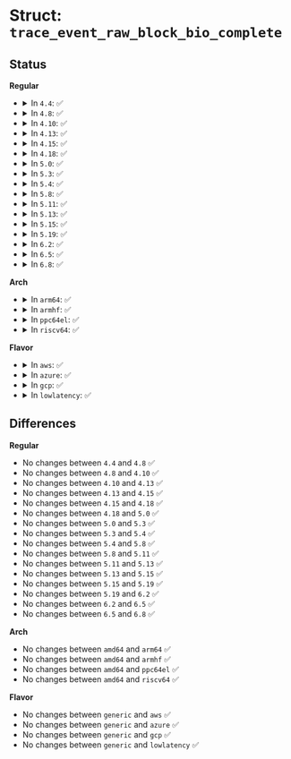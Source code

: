 # Struct: <code>trace_event_raw_block_bio_complete</code>

## Status
<b>Regular</b>
<ul>
<li>
<details>
<summary>In <code>4.4</code>: ✅</summary>

```c
struct trace_event_raw_block_bio_complete {
    struct trace_entry ent;
    dev_t dev;
    sector_t sector;
    unsigned int nr_sector;
    int error;
    char rwbs[8];
    char __data[0];
};
```
</details>
</li>
<li>
<details>
<summary>In <code>4.8</code>: ✅</summary>

```c
struct trace_event_raw_block_bio_complete {
    struct trace_entry ent;
    dev_t dev;
    sector_t sector;
    unsigned int nr_sector;
    int error;
    char rwbs[8];
    char __data[0];
};
```
</details>
</li>
<li>
<details>
<summary>In <code>4.10</code>: ✅</summary>

```c
struct trace_event_raw_block_bio_complete {
    struct trace_entry ent;
    dev_t dev;
    sector_t sector;
    unsigned int nr_sector;
    int error;
    char rwbs[8];
    char __data[0];
};
```
</details>
</li>
<li>
<details>
<summary>In <code>4.13</code>: ✅</summary>

```c
struct trace_event_raw_block_bio_complete {
    struct trace_entry ent;
    dev_t dev;
    sector_t sector;
    unsigned int nr_sector;
    int error;
    char rwbs[8];
    char __data[0];
};
```
</details>
</li>
<li>
<details>
<summary>In <code>4.15</code>: ✅</summary>

```c
struct trace_event_raw_block_bio_complete {
    struct trace_entry ent;
    dev_t dev;
    sector_t sector;
    unsigned int nr_sector;
    int error;
    char rwbs[8];
    char __data[0];
};
```
</details>
</li>
<li>
<details>
<summary>In <code>4.18</code>: ✅</summary>

```c
struct trace_event_raw_block_bio_complete {
    struct trace_entry ent;
    dev_t dev;
    sector_t sector;
    unsigned int nr_sector;
    int error;
    char rwbs[8];
    char __data[0];
};
```
</details>
</li>
<li>
<details>
<summary>In <code>5.0</code>: ✅</summary>

```c
struct trace_event_raw_block_bio_complete {
    struct trace_entry ent;
    dev_t dev;
    sector_t sector;
    unsigned int nr_sector;
    int error;
    char rwbs[8];
    char __data[0];
};
```
</details>
</li>
<li>
<details>
<summary>In <code>5.3</code>: ✅</summary>

```c
struct trace_event_raw_block_bio_complete {
    struct trace_entry ent;
    dev_t dev;
    sector_t sector;
    unsigned int nr_sector;
    int error;
    char rwbs[8];
    char __data[0];
};
```
</details>
</li>
<li>
<details>
<summary>In <code>5.4</code>: ✅</summary>

```c
struct trace_event_raw_block_bio_complete {
    struct trace_entry ent;
    dev_t dev;
    sector_t sector;
    unsigned int nr_sector;
    int error;
    char rwbs[8];
    char __data[0];
};
```
</details>
</li>
<li>
<details>
<summary>In <code>5.8</code>: ✅</summary>

```c
struct trace_event_raw_block_bio_complete {
    struct trace_entry ent;
    dev_t dev;
    sector_t sector;
    unsigned int nr_sector;
    int error;
    char rwbs[8];
    char __data[0];
};
```
</details>
</li>
<li>
<details>
<summary>In <code>5.11</code>: ✅</summary>

```c
struct trace_event_raw_block_bio_complete {
    struct trace_entry ent;
    dev_t dev;
    sector_t sector;
    unsigned int nr_sector;
    int error;
    char rwbs[8];
    char __data[0];
};
```
</details>
</li>
<li>
<details>
<summary>In <code>5.13</code>: ✅</summary>

```c
struct trace_event_raw_block_bio_complete {
    struct trace_entry ent;
    dev_t dev;
    sector_t sector;
    unsigned int nr_sector;
    int error;
    char rwbs[8];
    char __data[0];
};
```
</details>
</li>
<li>
<details>
<summary>In <code>5.15</code>: ✅</summary>

```c
struct trace_event_raw_block_bio_complete {
    struct trace_entry ent;
    dev_t dev;
    sector_t sector;
    unsigned int nr_sector;
    int error;
    char rwbs[8];
    char __data[0];
};
```
</details>
</li>
<li>
<details>
<summary>In <code>5.19</code>: ✅</summary>

```c
struct trace_event_raw_block_bio_complete {
    struct trace_entry ent;
    dev_t dev;
    sector_t sector;
    unsigned int nr_sector;
    int error;
    char rwbs[8];
    char __data[0];
};
```
</details>
</li>
<li>
<details>
<summary>In <code>6.2</code>: ✅</summary>

```c
struct trace_event_raw_block_bio_complete {
    struct trace_entry ent;
    dev_t dev;
    sector_t sector;
    unsigned int nr_sector;
    int error;
    char rwbs[8];
    char __data[0];
};
```
</details>
</li>
<li>
<details>
<summary>In <code>6.5</code>: ✅</summary>

```c
struct trace_event_raw_block_bio_complete {
    struct trace_entry ent;
    dev_t dev;
    sector_t sector;
    unsigned int nr_sector;
    int error;
    char rwbs[8];
    char __data[0];
};
```
</details>
</li>
<li>
<details>
<summary>In <code>6.8</code>: ✅</summary>

```c
struct trace_event_raw_block_bio_complete {
    struct trace_entry ent;
    dev_t dev;
    sector_t sector;
    unsigned int nr_sector;
    int error;
    char rwbs[8];
    char __data[0];
};
```
</details>
</li>
</ul>
<b>Arch</b>
<ul>
<li>
<details>
<summary>In <code>arm64</code>: ✅</summary>

```c
struct trace_event_raw_block_bio_complete {
    struct trace_entry ent;
    dev_t dev;
    sector_t sector;
    unsigned int nr_sector;
    int error;
    char rwbs[8];
    char __data[0];
};
```
</details>
</li>
<li>
<details>
<summary>In <code>armhf</code>: ✅</summary>

```c
struct trace_event_raw_block_bio_complete {
    struct trace_entry ent;
    dev_t dev;
    sector_t sector;
    unsigned int nr_sector;
    int error;
    char rwbs[8];
    char __data[0];
};
```
</details>
</li>
<li>
<details>
<summary>In <code>ppc64el</code>: ✅</summary>

```c
struct trace_event_raw_block_bio_complete {
    struct trace_entry ent;
    dev_t dev;
    sector_t sector;
    unsigned int nr_sector;
    int error;
    char rwbs[8];
    char __data[0];
};
```
</details>
</li>
<li>
<details>
<summary>In <code>riscv64</code>: ✅</summary>

```c
struct trace_event_raw_block_bio_complete {
    struct trace_entry ent;
    dev_t dev;
    sector_t sector;
    unsigned int nr_sector;
    int error;
    char rwbs[8];
    char __data[0];
};
```
</details>
</li>
</ul>
<b>Flavor</b>
<ul>
<li>
<details>
<summary>In <code>aws</code>: ✅</summary>

```c
struct trace_event_raw_block_bio_complete {
    struct trace_entry ent;
    dev_t dev;
    sector_t sector;
    unsigned int nr_sector;
    int error;
    char rwbs[8];
    char __data[0];
};
```
</details>
</li>
<li>
<details>
<summary>In <code>azure</code>: ✅</summary>

```c
struct trace_event_raw_block_bio_complete {
    struct trace_entry ent;
    dev_t dev;
    sector_t sector;
    unsigned int nr_sector;
    int error;
    char rwbs[8];
    char __data[0];
};
```
</details>
</li>
<li>
<details>
<summary>In <code>gcp</code>: ✅</summary>

```c
struct trace_event_raw_block_bio_complete {
    struct trace_entry ent;
    dev_t dev;
    sector_t sector;
    unsigned int nr_sector;
    int error;
    char rwbs[8];
    char __data[0];
};
```
</details>
</li>
<li>
<details>
<summary>In <code>lowlatency</code>: ✅</summary>

```c
struct trace_event_raw_block_bio_complete {
    struct trace_entry ent;
    dev_t dev;
    sector_t sector;
    unsigned int nr_sector;
    int error;
    char rwbs[8];
    char __data[0];
};
```
</details>
</li>
</ul>

## Differences
<b>Regular</b>
<ul>
<li>
No changes between <code>4.4</code> and <code>4.8</code> ✅
</li>
<li>
No changes between <code>4.8</code> and <code>4.10</code> ✅
</li>
<li>
No changes between <code>4.10</code> and <code>4.13</code> ✅
</li>
<li>
No changes between <code>4.13</code> and <code>4.15</code> ✅
</li>
<li>
No changes between <code>4.15</code> and <code>4.18</code> ✅
</li>
<li>
No changes between <code>4.18</code> and <code>5.0</code> ✅
</li>
<li>
No changes between <code>5.0</code> and <code>5.3</code> ✅
</li>
<li>
No changes between <code>5.3</code> and <code>5.4</code> ✅
</li>
<li>
No changes between <code>5.4</code> and <code>5.8</code> ✅
</li>
<li>
No changes between <code>5.8</code> and <code>5.11</code> ✅
</li>
<li>
No changes between <code>5.11</code> and <code>5.13</code> ✅
</li>
<li>
No changes between <code>5.13</code> and <code>5.15</code> ✅
</li>
<li>
No changes between <code>5.15</code> and <code>5.19</code> ✅
</li>
<li>
No changes between <code>5.19</code> and <code>6.2</code> ✅
</li>
<li>
No changes between <code>6.2</code> and <code>6.5</code> ✅
</li>
<li>
No changes between <code>6.5</code> and <code>6.8</code> ✅
</li>
</ul>
<b>Arch</b>
<ul>
<li>
No changes between <code>amd64</code> and <code>arm64</code> ✅
</li>
<li>
No changes between <code>amd64</code> and <code>armhf</code> ✅
</li>
<li>
No changes between <code>amd64</code> and <code>ppc64el</code> ✅
</li>
<li>
No changes between <code>amd64</code> and <code>riscv64</code> ✅
</li>
</ul>
<b>Flavor</b>
<ul>
<li>
No changes between <code>generic</code> and <code>aws</code> ✅
</li>
<li>
No changes between <code>generic</code> and <code>azure</code> ✅
</li>
<li>
No changes between <code>generic</code> and <code>gcp</code> ✅
</li>
<li>
No changes between <code>generic</code> and <code>lowlatency</code> ✅
</li>
</ul>
